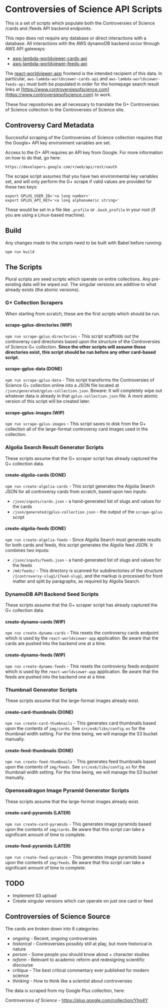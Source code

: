 # Controversies of Science API Scripts

This is a set of scripts which populate both the Controversies of Science /cards and /feeds API backend endpoints.

This repo does not require any database or direct interactions with a database.  All interactions with the AWS dynamoDB backend occur through AWS API gateways:

- [aws-lambda-worldviewer-cards-api](https://github.com/controversies-of-science/aws-lambda-worldviewer-cards-api)
- [aws-lambda-worldviewer-feeds-api](https://github.com/controversies-of-science/aws-lambda-worldviewer-feeds-api)

The [react-worldviewer-app](https://github.com/controversies-of-science/react-worldviewer-app) frontend is the intended recipient of this data.  In particular, `aws-lambda-worldviewer-cards-api` and `aws-lambda-worldviewer-feeds-api` must both be populated in order for the homepage search result links at [https://www.controversiesofscience.com](https://www.controversiesofscience.com) to work.

These four repositories are all necessary to translate the G+ Controversies of Science collection to the Controversies of Science site.

## Controversy Card Metadata

Successful scraping of the Controversies of Science collection requires that the Google+ API key environment variables are set.

Access to the G+ API requires an API key from Google.  For more information on how to do that, go here:

    https://developers.google.com/+/web/api/rest/oauth

The scrape script assumes that you have two environmental key variables set, and will only perform the G+ scrape if valid values are provided for these two keys:

    export GPLUS_USER_ID='<a long number>'
    export GPLUS_API_KEY='<a long alphanumeric string>'

These would be set in a file like `.profile` or `.bash_profile` in your root (if you are using a Linux-based machine).

## Build

Any changes made to the scripts need to be built with Babel before running:

`npm run build`

## The Scripts

Plural scripts are seed scripts which operate on entire collections.  Any pre-existing data will be wiped out.  The singular versions are additive to what already exists (the atomic versions).

### G+ Collection Scrapers

When starting from scratch, these are the first scripts which should be run.

#### scrape-gplus-directories (WIP)

`npm run scrape-gplus-directories` - This script scaffolds out the controversy card directories based upon the structure of the Controversies of Science G+ collection.  **Since the other scripts will assume these directories exist, this script should be run before any other card-based script.**

#### scrape-gplus-data (DONE)

`npm run scrape-gplus-data` - This script transforms the Controversies of Science G+ collection online into a JSON file located at `/json/generated/gplus-collection.json`.  Beware: It will completely wipe out whatever data is already in that `gplus-collection.json` file.  A more atomic version of this script will be created later.

#### scrape-gplus-images (WIP)

`npm run scrape-gplus-images` - This script saves to disk from the G+ collection all of the large-format controversy card images used in the collection.

### Algolia Search Result Generator Scripts

These scripts assume that the G+ scraper script has already captured the G+ collection data.

#### create-algolia-cards (DONE)

`npm run create-algolia-cards` - This script generates the Algolia Search JSON for all controversy cards from scratch, based upon two inputs:

- `/json/inputs/cards.json` - a hand-generated list of slugs and values for the cards
- `/json/generated/gplus-collection.json` - the output of the `scrape-gplus` script

#### create-algolia-feeds (DONE)

`npm run create-algolia-feeds` - Since Algolia Search must generate results for both cards and feeds, this script generates the Algolia feed JSON.  It combines two inputs:

- `/json/inputs/feeds.json` - a hand-generated list of slugs and values for the feeds
- `/md/feeds/` - This directory is scanned for subdirectories of the structure `/{controversy-slug}/{feed-slug}`, and the markup is processed for front matter and split by paragraphs, as required by Algolia Search.

### DynamoDB API Backend Seed Scripts

These scripts assume that the G+ scraper script has already captured the G+ collection data.

#### create-dynamo-cards (WIP)

`npm run create-dynamo-cards` - This resets the controversy cards endpoint which is used by the `react-worldviewer-app` application.  Be aware that the cards are pushed into the backend one at a time.

#### create-dynamo-feeds (WIP)

`npm run create-dynamo-feeds` - This resets the controversy feeds endpoint which is used by the `react-worldviewer-app` application.  Be aware that the feeds are pushed into the backend one at a time.

### Thumbnail Generator Scripts

These scripts assume that the large-format images already exist.

#### create-card-thumbnails (DONE)

`npm run create-card-thumbnails` - This generates card thumbnails based upon the contents of `img/cards`.  See `src/es6/libs/config.es` for the thumbnail width setting.  For the time being, we will manage the S3 bucket manually.

#### create-feed-thumbnails (DONE)

`npm run create-feed-thumbnails` - This generates feed thumbnails based upon the contents of `img/feeds`.  See `src/es6/libs/config.es` for the thumbnail width setting.  For the time being, we will manage the S3 bucket manually.

### Openseadragon Image Pyramid Generator Scripts

These scripts assume that the large-format images already exist.

#### create-card-pyramids (LATER)

`npm run create-card-pyramids` - This generates image pyramids based upon the contents of `img/cards`.  Be aware that this script can take a significant amount of time to complete.

#### create-feed-pyramids (LATER)

`npm run create-feed-pyramids` - This generates image pyramids based upon the contents of `img/feeds`.  Be aware that this script can take a significant amount of time to complete.

## TODO

- Implement S3 upload
- Create singular versions which can operate on just one card or feed

## Controversies of Science Source

The cards are broken down into 6 categories:

- *ongoing* - Recent, ongoing controversies
- *historical* - Controversies possibly still at play, but more historical in nature
- *person* - Some people you should know about + character studies
- *reform* - Relevant to academic reform and redesigning scientific discourse
- *critique* - The best critical commentary ever published for modern science
- *thinking* - How to think like a scientist about controversies

The data is scraped from my Google Plus collection, here:

*Controversies of Science* - https://plus.google.com/collection/Yhn4Y
